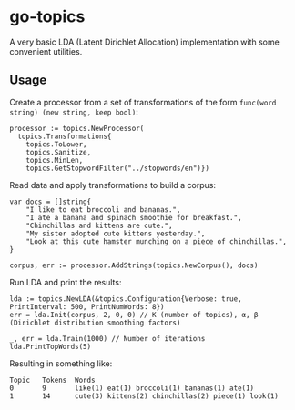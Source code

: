 # go-topics
A very basic LDA (Latent Dirichlet Allocation) implementation with some convenient utilities.

## Usage
Create a processor from a set of transformations of the form ```func(word string) (new string, keep bool)```:
```
processor := topics.NewProcessor(
  topics.Transformations{
    topics.ToLower, 
    topics.Sanitize, 
    topics.MinLen, 
    topics.GetStopwordFilter("../stopwords/en")})
```
Read data and apply transformations to build a corpus:
```
var docs = []string{
	"I like to eat broccoli and bananas.",
	"I ate a banana and spinach smoothie for breakfast.",
	"Chinchillas and kittens are cute.",
	"My sister adopted cute kittens yesterday.",
	"Look at this cute hamster munching on a piece of chinchillas.",
}

corpus, err := processor.AddStrings(topics.NewCorpus(), docs)
```
Run LDA and print the results:
```
lda := topics.NewLDA(&topics.Configuration{Verbose: true, PrintInterval: 500, PrintNumWords: 8})
err = lda.Init(corpus, 2, 0, 0) // K (number of topics), α, β (Dirichlet distribution smoothing factors)

_, err = lda.Train(1000) // Number of iterations
lda.PrintTopWords(5)
```
Resulting in something like:
```
Topic   Tokens  Words
0       9       like(1) eat(1) broccoli(1) bananas(1) ate(1)
1       14      cute(3) kittens(2) chinchillas(2) piece(1) look(1)
```
